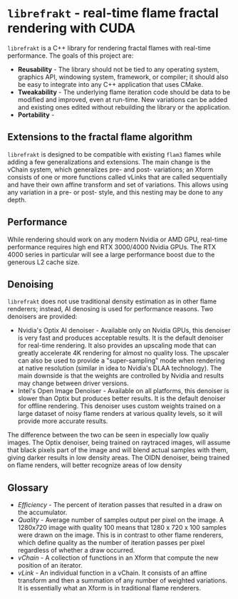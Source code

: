 # `librefrakt` - real-time flame fractal rendering with CUDA
`librefrakt` is a C++ library for rendering fractal flames with real-time performance. The goals of this project are:
* __Reusability__ - The library should not be tied to any operating system, graphics API, windowing system, framework, or compiler; it should also be easy to integrate into any C++ application that uses CMake.
* __Tweakability__ - The underlying flame iteration code should be data to be modified and improved, even at run-time. New variations can be added and existing ones edited without rebuilding the library or the application.
* __Portability__ - 

## Extensions to the fractal flame algorithm
`librefrakt` is designed to be compatible with existing `flam3` flames while adding a few generalizations and extensions. The main change is the vChain system, which generalizes pre- and post- variations; an Xform consists of one or more functions called vLinks that are called sequentially and have their own affine transform and set of variations. This allows using any variation in a pre- or post- style, and this nesting may be done to any depth.

## Performance
While rendering should work on any modern Nvidia or AMD GPU, real-time performance requires high end RTX 3000/4000 Nvidia GPUs. The RTX 4000 series in particular will see a large performance boost due to the generous L2 cache size. 

## Denoising
`librefrakt` does not use traditional density estimation as in other flame renderers; instead, AI denosing is used for performance reasons. Two denoisers are provided:
* Nvidia's Optix AI denoiser - Available only on Nvidia GPUs, this denoiser is very fast and produces acceptable results. It is the default denoiser for real-time rendering. It also provides an upscaling mode that can greatly accelerate 4K rendering for almost no quality loss. The upscaler can also be used to provide a "super-sampling" mode when rendering at native resolution (similar in idea to Nvidia's DLAA technology). The main downside is that the weights are controlled by Nvidia and results may change between driver versions.
* Intel's Open Image Denoiser - Available on all platforms, this denoiser is slower than Optix but produces better results. It is the default denoiser for offline rendering. This denoiser uses custom weights trained on a large dataset of noisy flame renders at various quality levels, so it will provide more accurate results.

The difference between the two can be seen in especially low qualiy images. The Optix denoiser, being trained on raytraced images, will assume that black pixels part of the image and will blend actual samples with them, giving darker results in low density areas. The OIDN denoiser, being trained on flame renders, will better recognize areas of low density

## Glossary
* _Efficiency_ - The percent of iteration passes that resulted in a draw on the accumulator. 
* _Quality_ - Average number of samples output per pixel on the image. A 1280x720 image with quality 100 means that 1280 x 720 x 100 samples were drawn on the image. This is in contrast to other flame renderers, which define quality as the number of iteration passes per pixel regardless of whether a draw occurred.
* _vChain_ - A collection of functions in an Xform that compute the new position of an iterator.
* _vLink_ - An individual function in a vChain. It consists of an affine transform and then a summation of any number of weighted variations. It is essentially what an Xform is in traditional flame renderers.